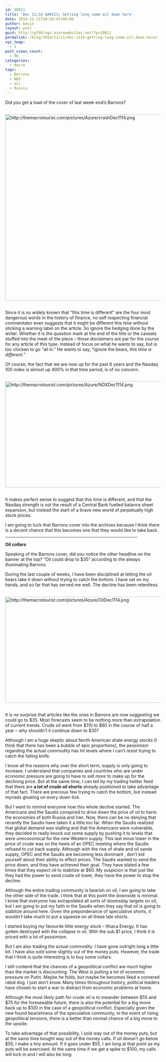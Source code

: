```yaml
---
id: 20811
title: 'Dec 11/14 &#8211; Getting long some oil down here'
date: 2014-12-11T10:54:47+00:00
author: kevin
layout: post
guid: http://gfbblogs.azurewebsites.net/?p=20811
permalink: /blog/2014/12/11/dec-1114-getting-long-some-oil-down-here/
xyz_twap:
  - 1
post_views_count:
  - 96
categories:
  - macro
tags:
  - Barrons
  - NDX
  - oil
  - Russia
---
```

Did you get a load of the cover of last week-end&#8217;s Barrons?


  <img src="http://themacrotourist.com/pictures/Azure/crashDec1114.png" style="margin:30px auto;display:block;" alt="http://themacrotourist.com/pictures/Azure/crashDec1114.png" width="600" height="600">

Since it is so widely known that &#8220;this time is different&#8221; are the four most dangerous words in the history of finance, no self respecting financial commentator even suggests that it might be different this time without sticking a warning label on the article. So ignore the hedging done by the writer. Whether it is the question mark at the end of the title or the caveats stuffed into the meat of the piece &#8211; those disclaimers are par for the course for any article of this type. Instead of focus on what he wants to say, but is too chicken to go &#8220;all in.&#8221; He wants to say, &#8220;ignore the bears, _this time is different._&#8221; 

Of course, the fact that we are now up for the past 6 years and the Nasdaq 100 index is almost up 400% in that time period, is of no concern.


  <img src="http://themacrotourist.com/pictures/Azure/NDXDec1114.png" style="margin:30px auto;display:block;" alt="http://themacrotourist.com/pictures/Azure/NDXDec1114.png" width="600" height="342">

It makes perfect sense to suggest that this time is different, and that the Nasdaq strength is not the result of a Central Bank fuelled balance sheet expansion, but instead the start of a brave new world of perpetually high stock prices. 

I am going to tuck that Barrons cover into the archives because I think there is a decent chance that this becomes one that they would like to take back.

<hr size="3" width="85%" />

**Oil collars**

Speaking of the Barrons cover, did you notice the other headline on the banner at the top? &#8220;Oil could drop to $35&#8221; according to the always illuminating Barrons. 

During the last couple of weeks, I have been disciplined at letting the oil bears take it down without trying to catch the bottom. I have sat on my hands, and so far that has served me well. The decline has been relentless.


  <img src="http://themacrotourist.com/pictures/Azure/OilDec1114.png" style="margin:30px auto;display:block;" alt="http://themacrotourist.com/pictures/Azure/OilDec1114.png" width="600" height="342">

It is no surprise that articles like the ones in Barrons are now suggesting we could go to $35. Most forecasts seem to be nothing more than extrapolation of current trends. Crude oil went from $110 to $60 in the course of half a year &#8211; why shouldn&#8217;t it continue down to $35?

Although I am a huge skeptic about North American shale energy stocks (I think that there has been a bubble of epic proportions), the pessimism regarding the actual commodity has hit levels where I can&#8217;t resist trying to catch the falling knife. 

I know all the reasons why over the short term, supply is only going to increase. I understand that companies and countries who are under economic pressure are going to have to sell _more_ to make up for the declining price. But at the same time, I can tell by my trading twitter feed that there are **a lot of crude oil shorts** already positioned to take advantage of that fact. There are precious few trying to catch the bottom, but instead myriads gloating on every down tick. 

But I want to remind everyone how this whole decline started. The Americans and the Saudis conspired to drive down the price of oil to harm the economies of both Russia and Iran. Now, there can be no denying that recently the Saudis have taken it a little too far. When the Saudis realized that global demand was stalling and that the Americans were vulnerable, they decided to really knock out some supply by pushing it to levels that were uneconomical for the new Western supply. This last move lower in the price of crude was on the heels of an OPEC meeting where the Saudis refused to cut back supply. Although with the rise of shale and oil sands supply, OPEC and the Saudis are becoming less dominant , don&#8217;t kid yourself about their ability to effect prices. The Saudis wanted to send the price down, and they have achieved their goal. They have stated a few times that they expect oil to stabilize at $60. My suspicion is that just like they had the power to send crude oil lower, they have the power to stop the decline. 

Although the entire trading community is bearish on oil, I am going to take the other side of the trade. I think that at this point the downside is minimal. I know that everyone has extrapolated all sorts of doomsday targets on oil, but I am going to put my faith in the Saudis when they say that oil is going to stabilize around here. Given the preponderance of speculative shorts, it wouldn&#8217;t take much to put a squeeze on all these late shorts. 

I started buying my favourite little energy stock &#8211; Ithaca Energy. It has gotten destroyed with the collapse in oil. With the sub $1 price, I think it is priced with a lot of pessimism. 

But I am also trading the actual commodity. I have gone outright long a little bit. I have also sold some slightly out of the money puts. However, the trade that I think is quite interesting is to buy some collars.

I still contend that the chances of a geopolitical conflict are much higher than the market is discounting. The West is putting a lot of economic pressure on Putin. Maybe he folds, but maybe he becomes liked a cornered rabid dog. I just don&#8217;t know. Many times throughout history, political leaders have chosen to start a war to distract from economic problems at home.

Although the most likely path for crude oil is to meander between $55 and $75 for the foreseeable future, there is also the potential for a big move back up to $100 in the case of a geopolitical conflict. Especially given the new found bearishness of the speculative community, in the event of rising geopolitical tensions, there is a better than normal chance of a big move to the upside.

To take advantage of that possibility, I sold way out of the money puts, but at the same time bought way out of the money calls. If oil doesn&#8217;t go below $55, I make a tiny amount. If it goes under $55, I am long at that point as my puts will be exercised. At the same time if we get a spike to $100, my calls will kick in and I will also be long.